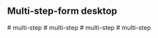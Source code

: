 ## Multi-step-form desktop
#   m u l t i - s t e p  
 #   m u l t i - s t e p  
 #   m u l t i - s t e p  
 #   m u l t i - s t e p  
 